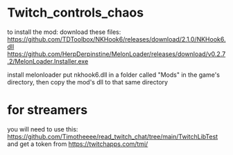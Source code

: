 # Twitch_controls_chaos

to install the mod: 
download these files:
https://github.com/TDToolbox/NKHook6/releases/download/2.1.0/NKHook6.dll
https://github.com/HerpDerpinstine/MelonLoader/releases/download/v0.2.7.2/MelonLoader.Installer.exe

install melonloader
put nkhook6.dll in a folder called "Mods" in the game's directory, then copy the mod's dll to that same directory





# for streamers
you will need to use this: https://github.com/Timotheeee/read_twitch_chat/tree/main/TwitchLibTest
and get a token from https://twitchapps.com/tmi/
